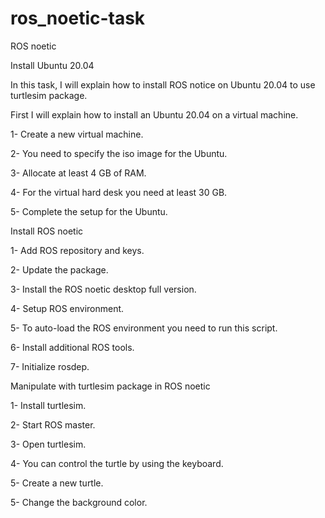 # ros_noetic-task

ROS noetic

Install Ubuntu 20.04

In this task, I will explain how to install ROS notice on Ubuntu 20.04 to use turtlesim package.

First I will explain how to install an Ubuntu 20.04 on a virtual machine.

1- Create a new virtual machine.

2- You need to specify the iso image for the Ubuntu.

3- Allocate at least 4 GB of RAM.

4- For the virtual hard desk you need at least 30 GB.

5- Complete the setup for the Ubuntu.

Install ROS noetic

1- Add ROS repository and keys.

2- Update the package.

3- Install the ROS noetic desktop full version.

4- Setup ROS environment.

5- To auto-load the ROS environment you need to run this script.

6- Install additional ROS tools.

7- Initialize rosdep.


Manipulate with turtlesim package in ROS noetic

1- Install turtlesim.

2- Start ROS master.

3- Open turtlesim.

4- You can control the turtle by using the keyboard. 

5- Create a new turtle.

5- Change the background color.
